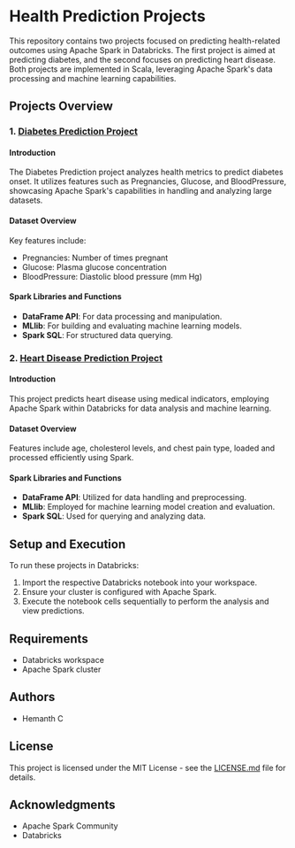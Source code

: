 # Health Prediction Projects

This repository contains two projects focused on predicting health-related outcomes using Apache Spark in Databricks. The first project is aimed at predicting diabetes, and the second focuses on predicting heart disease. Both projects are implemented in Scala, leveraging Apache Spark's data processing and machine learning capabilities.

## Projects Overview

### 1. [Diabetes Prediction Project](https://databricks-prod-cloudfront.cloud.databricks.com/public/4027ec902e239c93eaaa8714f173bcfc/6194666043422105/4345123456434117/5294499192919113/latest.html)

#### Introduction
The Diabetes Prediction project analyzes health metrics to predict diabetes onset. It utilizes features such as Pregnancies, Glucose, and BloodPressure, showcasing Apache Spark's capabilities in handling and analyzing large datasets.

#### Dataset Overview
Key features include:
- Pregnancies: Number of times pregnant
- Glucose: Plasma glucose concentration
- BloodPressure: Diastolic blood pressure (mm Hg)

#### Spark Libraries and Functions
- **DataFrame API**: For data processing and manipulation.
- **MLlib**: For building and evaluating machine learning models.
- **Spark SQL**: For structured data querying.

### 2. [Heart Disease Prediction Project](https://databricks-prod-cloudfront.cloud.databricks.com/public/4027ec902e239c93eaaa8714f173bcfc/6194666043422105/3716569565419749/5294499192919113/latest.html)

#### Introduction
This project predicts heart disease using medical indicators, employing Apache Spark within Databricks for data analysis and machine learning.

#### Dataset Overview
Features include age, cholesterol levels, and chest pain type, loaded and processed efficiently using Spark.

#### Spark Libraries and Functions
- **DataFrame API**: Utilized for data handling and preprocessing.
- **MLlib**: Employed for machine learning model creation and evaluation.
- **Spark SQL**: Used for querying and analyzing data.

## Setup and Execution
To run these projects in Databricks:
1. Import the respective Databricks notebook into your workspace.
2. Ensure your cluster is configured with Apache Spark.
3. Execute the notebook cells sequentially to perform the analysis and view predictions.

## Requirements
- Databricks workspace
- Apache Spark cluster

## Authors
- Hemanth C

## License
This project is licensed under the MIT License - see the [LICENSE.md](LICENSE.md) file for details.

## Acknowledgments
- Apache Spark Community
- Databricks
